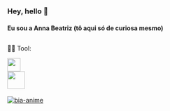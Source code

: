 ### Hey, hello 👋
#### Eu sou a Anna Beatriz (tô aqui só de curiosa mesmo)

##

<!--
🔭 I’m currently working on ...

🌱 I’m currently learning ...

🤔 I’m looking for help with ...

💬 Ask me about ...

⚡ Fun fact: ...
 -->

👩‍🎨 Tool: 


<div>
   <img height="30em" src="https://cdn.jsdelivr.net/gh/devicons/devicon/icons/figma/figma-original.svg" />
<div/>
  
 <div> <a href= "https://www.linkedin.com/in/annabeatriznf/">
  <img height="40em" src="https://cdn.jsdelivr.net/gh/devicons/devicon/icons/linkedin/linkedin-original-wordmark.svg" />
<div/>
  
  
  
<div style="display: inline_block"><br>
  <img aligh="center" alt=bia-anime src="https://media.discordapp.net/attachments/703433153641054270/1080693633214328863/download20230304002859.png?width=422&height=422" />
<div/>
  
  ##
  
 <!-- 
 sites interessantes 
  https://devicon.dev/
  https://dev.to/envoy_/150-badges-for-github-pnk
  https://picrew.me/image_maker/338224
 -->
